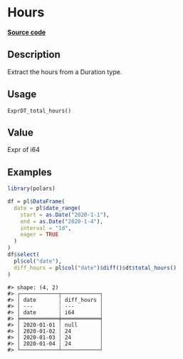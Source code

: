 

# Hours

[**Source code**](https://github.com/pola-rs/r-polars/tree/1fd6c01b862685c50e295d9b2ef690a69c3a7963/R/expr__datetime.R#L776)

## Description

Extract the hours from a Duration type.

## Usage

<pre><code class='language-R'>ExprDT_total_hours()
</code></pre>

## Value

Expr of i64

## Examples

``` r
library(polars)

df = pl$DataFrame(
  date = pl$date_range(
    start = as.Date("2020-1-1"),
    end = as.Date("2020-1-4"),
    interval = "1d",
    eager = TRUE
  )
)
df$select(
  pl$col("date"),
  diff_hours = pl$col("date")$diff()$dt$total_hours()
)
```

    #> shape: (4, 2)
    #> ┌────────────┬────────────┐
    #> │ date       ┆ diff_hours │
    #> │ ---        ┆ ---        │
    #> │ date       ┆ i64        │
    #> ╞════════════╪════════════╡
    #> │ 2020-01-01 ┆ null       │
    #> │ 2020-01-02 ┆ 24         │
    #> │ 2020-01-03 ┆ 24         │
    #> │ 2020-01-04 ┆ 24         │
    #> └────────────┴────────────┘
